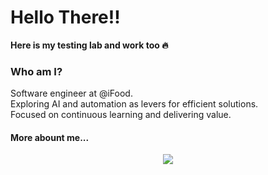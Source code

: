 <div>
  <h1>Hello There!!</h1>
  <strong>Here is my testing lab and work too 🔥</strong>
</p>
     
</div>

<h3>Who am I?</h3>  

Software engineer at @iFood. <br/>
Exploring AI and automation as levers for efficient solutions. <br/>
Focused on continuous learning and delivering value. <br/>

<h4>More abount me...</h4>

<div  align="center">
    <a target="_blank" href="https://www.linkedin.com/in/romulo-assis/">
      <img src="https://img.shields.io/badge/LinkedIn-0077B5?style=for-the-badge&logo=linkedin&logoColor=white" />
    <a>
</div>
 
